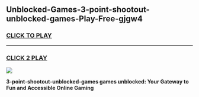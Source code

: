 
## Unblocked-Games-3-point-shootout-unblocked-games-Play-Free-gjgw4
<h3>
<a href="https://premium76.site?title=3-point-shootout-unblocked-games&ref=23A">CLICK TO PLAY</a></h3>
<hr>

<h3>
<a href="https://premium76.site?title=3-point-shootout-unblocked-games&ref=23A">CLICK 2 PLAY</a>
  
</h3>

<a href="https://premium76.site?title=3-point-shootout-unblocked-games&ref=23A"><img src="https://clearcache.store/games.png"></a>


**3-point-shootout-unblocked-games games unblocked: Your Gateway to Fun and Accessible Online Gaming**
